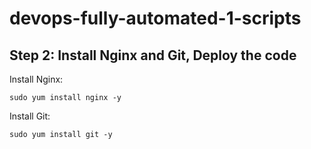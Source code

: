 # devops-fully-automated-1-scripts
## Step 2: Install Nginx and Git, Deploy the code

Install Nginx:
   
    sudo yum install nginx -y

Install Git:
  
    sudo yum install git -y

